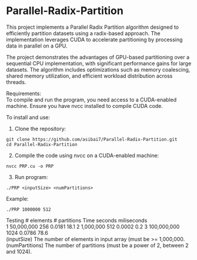# Parallel-Radix-Partition

This project implements a Parallel Radix Partition algorithm designed to efficiently partition datasets using a radix-based approach. The implementation leverages CUDA to accelerate partitioning by processing data in parallel on a GPU.

The project demonstrates the advantages of GPU-based partitioning over a sequential CPU implementation, with significant performance gains for large datasets. The algorithm includes optimizations such as memory coalescing, shared memory utilization, and efficient workload distribution across threads.

Requirements:<br>
To compile and run the program, you need access to a CUDA-enabled machine. Ensure you have nvcc installed to compile CUDA code.

To install and use:
1. Clone the repository:
```
git clone https://github.com/asibai7/Parallel-Radix-Partition.git
cd Parallel-Radix-Partition
```
2. Compile the code using nvcc on a CUDA-enabled machine:
```
nvcc PRP.cu -o PRP
```
3. Run program:
```
./PRP <inputSize> <numPartitions>
```
Example: 
```
./PRP 1000000 512
```
Testing         # elements      # partitions  Time seconds    miliseconds  
   1            50,000,000      256                0.0181     18.1
   2            1,000,000       512                0.0002     0.2
   3            100,000,000     1024               0.0786     78.6
<br>(inputSize) The number of elements in input array (must be >= 1,000,000.  
(numPartitions) The number of partitions (must be a power of 2, between 2 and 1024).
